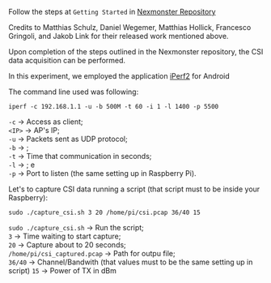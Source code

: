 Follow the steps at `Getting Started` in [Nexmonster Repository](https://github.com/nexmonster/nexmon_csi/tree/pi-5.10.92)

Credits to Matthias Schulz, Daniel Wegemer, Matthias Hollick, Francesco Gringoli, and Jakob Link for their released work mentioned above.

Upon completion of the steps outlined in the Nexmonster repository, the CSI data acquisition can be performed.

In this experiment, we employed the application [iPerf2](https://play.google.com/store/apps/details?id=iperf.project&hl=en) for Android 

The command line used was following:
```
iperf -c 192.168.1.1 -u -b 500M -t 60 -i 1 -l 1400 -p 5500
```
`-c` $\rightarrow$ Access as client;  
`<IP>` $\rightarrow$ AP's IP;  
`-u` $\rightarrow$ Packets sent as UDP protocol;  
`-b` $\rightarrow$  ;  
`-t` $\rightarrow$ Time that communication in seconds;  
`-l` $\rightarrow$  ; e  
`-p` $\rightarrow$ Port to listen (the same setting up in Raspberry Pi). 

Let's to capture CSI data running a script (that script must to be inside your Raspberry):

```
sudo ./capture_csi.sh 3 20 /home/pi/csi.pcap 36/40 15
```
`sudo ./capture_csi.sh` $\rightarrow$ Run the script;  
`3` $\rightarrow$ Time waiting to start capture;  
`20` $\rightarrow$ Capture about to 20 seconds;  
`/home/pi/csi_captured.pcap` $\rightarrow$ Path for outpu file;  
`36/40` $\rightarrow$ Channel/Bandwith (that values must to be the same setting up in script)
`15` $\rightarrow$ Power of TX in dBm


